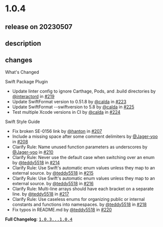 # 1.0.4

## release on 20230507
## description
## changes
What's Changed

Swift Package Plugin

* Update linter config to ignore Carthage, Pods, and .build directories by <a class="user-mention notranslate" data-hovercard-type="user" data-hovercard-url="/users/interactord/hovercard" data-octo-click="hovercard-link-click" data-octo-dimensions="link_type:self" href="https://github.com/interactord">@interactord</a> in <a class="issue-link js-issue-link" data-error-text="Failed to load title" data-id="1648880221" data-permission-text="Title is private" data-url="https://github.com/airbnb/swift/issues/219" data-hovercard-type="pull_request" data-hovercard-url="/airbnb/swift/pull/219/hovercard" href="https://github.com/airbnb/swift/pull/219">#219</a>
* Update SwiftFormat version to 0.51.8 by <a class="user-mention notranslate" data-hovercard-type="user" data-hovercard-url="/users/calda/hovercard" data-octo-click="hovercard-link-click" data-octo-dimensions="link_type:self" href="https://github.com/calda">@calda</a> in <a class="issue-link js-issue-link" data-error-text="Failed to load title" data-id="1697974970" data-permission-text="Title is private" data-url="https://github.com/airbnb/swift/issues/223" data-hovercard-type="pull_request" data-hovercard-url="/airbnb/swift/pull/223/hovercard" href="https://github.com/airbnb/swift/pull/223">#223</a>
* Update SwiftFormat --swiftversion to 5.8 by <a class="user-mention notranslate" data-hovercard-type="user" data-hovercard-url="/users/calda/hovercard" data-octo-click="hovercard-link-click" data-octo-dimensions="link_type:self" href="https://github.com/calda">@calda</a> in <a class="issue-link js-issue-link" data-error-text="Failed to load title" data-id="1698000756" data-permission-text="Title is private" data-url="https://github.com/airbnb/swift/issues/225" data-hovercard-type="pull_request" data-hovercard-url="/airbnb/swift/pull/225/hovercard" href="https://github.com/airbnb/swift/pull/225">#225</a>
* Test multiple Xcode versions in CI by <a class="user-mention notranslate" data-hovercard-type="user" data-hovercard-url="/users/calda/hovercard" data-octo-click="hovercard-link-click" data-octo-dimensions="link_type:self" href="https://github.com/calda">@calda</a> in <a class="issue-link js-issue-link" data-error-text="Failed to load title" data-id="1697995983" data-permission-text="Title is private" data-url="https://github.com/airbnb/swift/issues/224" data-hovercard-type="pull_request" data-hovercard-url="/airbnb/swift/pull/224/hovercard" href="https://github.com/airbnb/swift/pull/224">#224</a>

Swift Style Guide

* Fix broken SE-0156 link by <a class="user-mention notranslate" data-hovercard-type="user" data-hovercard-url="/users/hanton/hovercard" data-octo-click="hovercard-link-click" data-octo-dimensions="link_type:self" href="https://github.com/hanton">@hanton</a> in <a class="issue-link js-issue-link" data-error-text="Failed to load title" data-id="1456230576" data-permission-text="Title is private" data-url="https://github.com/airbnb/swift/issues/207" data-hovercard-type="pull_request" data-hovercard-url="/airbnb/swift/pull/207/hovercard" href="https://github.com/airbnb/swift/pull/207">#207</a>
* Include a missing space after some comment delimiters by <a class="user-mention notranslate" data-hovercard-type="user" data-hovercard-url="/users/Jager-yoo/hovercard" data-octo-click="hovercard-link-click" data-octo-dimensions="link_type:self" href="https://github.com/Jager-yoo">@Jager-yoo</a> in <a class="issue-link js-issue-link" data-error-text="Failed to load title" data-id="1464859166" data-permission-text="Title is private" data-url="https://github.com/airbnb/swift/issues/208" data-hovercard-type="pull_request" data-hovercard-url="/airbnb/swift/pull/208/hovercard" href="https://github.com/airbnb/swift/pull/208">#208</a>
* Clarify Rule: Name unused function parameters as underscores by <a class="user-mention notranslate" data-hovercard-type="user" data-hovercard-url="/users/Jager-yoo/hovercard" data-octo-click="hovercard-link-click" data-octo-dimensions="link_type:self" href="https://github.com/Jager-yoo">@Jager-yoo</a> in <a class="issue-link js-issue-link" data-error-text="Failed to load title" data-id="1523591373" data-permission-text="Title is private" data-url="https://github.com/airbnb/swift/issues/210" data-hovercard-type="pull_request" data-hovercard-url="/airbnb/swift/pull/210/hovercard" href="https://github.com/airbnb/swift/pull/210">#210</a>
* Clarify Rule: Never use the default case when switching over an enum by <a class="user-mention notranslate" data-hovercard-type="user" data-hovercard-url="/users/teddy5518/hovercard" data-octo-click="hovercard-link-click" data-octo-dimensions="link_type:self" href="https://github.com/teddy5518">@teddy5518</a> in <a class="issue-link js-issue-link" data-error-text="Failed to load title" data-id="1632372249" data-permission-text="Title is private" data-url="https://github.com/airbnb/swift/issues/214" data-hovercard-type="pull_request" data-hovercard-url="/airbnb/swift/pull/214/hovercard" href="https://github.com/airbnb/swift/pull/214">#214</a>
* Clarify Rule: Use Swift's automatic enum values unless they map to an external source. by <a class="user-mention notranslate" data-hovercard-type="user" data-hovercard-url="/users/teddy5518/hovercard" data-octo-click="hovercard-link-click" data-octo-dimensions="link_type:self" href="https://github.com/teddy5518">@teddy5518</a> in <a class="issue-link js-issue-link" data-error-text="Failed to load title" data-id="1634149562" data-permission-text="Title is private" data-url="https://github.com/airbnb/swift/issues/215" data-hovercard-type="pull_request" data-hovercard-url="/airbnb/swift/pull/215/hovercard" href="https://github.com/airbnb/swift/pull/215">#215</a>
* Clarify Rule: Use Swift's automatic enum values unless they map to an external source. by <a class="user-mention notranslate" data-hovercard-type="user" data-hovercard-url="/users/teddy5518/hovercard" data-octo-click="hovercard-link-click" data-octo-dimensions="link_type:self" href="https://github.com/teddy5518">@teddy5518</a> in <a class="issue-link js-issue-link" data-error-text="Failed to load title" data-id="1634444938" data-permission-text="Title is private" data-url="https://github.com/airbnb/swift/issues/216" data-hovercard-type="pull_request" data-hovercard-url="/airbnb/swift/pull/216/hovercard" href="https://github.com/airbnb/swift/pull/216">#216</a>
* Clarify Rule: Multi-line arrays should have each bracket on a separate line. by <a class="user-mention notranslate" data-hovercard-type="user" data-hovercard-url="/users/teddy5518/hovercard" data-octo-click="hovercard-link-click" data-octo-dimensions="link_type:self" href="https://github.com/teddy5518">@teddy5518</a> in <a class="issue-link js-issue-link" data-error-text="Failed to load title" data-id="1636834893" data-permission-text="Title is private" data-url="https://github.com/airbnb/swift/issues/217" data-hovercard-type="pull_request" data-hovercard-url="/airbnb/swift/pull/217/hovercard" href="https://github.com/airbnb/swift/pull/217">#217</a>
* Clarify Rule: Use caseless enums for organizing public or internal constants and functions into namespaces. by <a class="user-mention notranslate" data-hovercard-type="user" data-hovercard-url="/users/teddy5518/hovercard" data-octo-click="hovercard-link-click" data-octo-dimensions="link_type:self" href="https://github.com/teddy5518">@teddy5518</a> in <a class="issue-link js-issue-link" data-error-text="Failed to load title" data-id="1647463591" data-permission-text="Title is private" data-url="https://github.com/airbnb/swift/issues/218" data-hovercard-type="pull_request" data-hovercard-url="/airbnb/swift/pull/218/hovercard" href="https://github.com/airbnb/swift/pull/218">#218</a>
* Fix typos in README.md by <a class="user-mention notranslate" data-hovercard-type="user" data-hovercard-url="/users/teddy5518/hovercard" data-octo-click="hovercard-link-click" data-octo-dimensions="link_type:self" href="https://github.com/teddy5518">@teddy5518</a> in <a class="issue-link js-issue-link" data-error-text="Failed to load title" data-id="1657670631" data-permission-text="Title is private" data-url="https://github.com/airbnb/swift/issues/220" data-hovercard-type="pull_request" data-hovercard-url="/airbnb/swift/pull/220/hovercard" href="https://github.com/airbnb/swift/pull/220">#220</a>

<strong>Full Changelog</strong>: <a class="commit-link" href="https://github.com/airbnb/swift/compare/1.0.3...1.0.4"><tt>1.0.3...1.0.4</tt></a>

